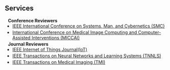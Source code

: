 ## Services

<h4 style="margin:0 10px 0;">Conference Reviewers</h4>

<ul style="margin:0 0 3px;">
  <li><a href="https://www.ieeesmc.org/"><autocolor>IEEE International Conference on Systems, Man, and Cybernetics (SMC)</autocolor></a></li>
</ul>

<ul style="margin:0 0 3px;">
  <li><a href="https://www.ieeesmc.org/"><autocolor> International Conference on Medical Image Computing and Computer-Assisted Interventions (MICCAI)</autocolor></a></li>
</ul>

<h4 style="margin:0 10px 0;">Journal Reviewers</h4>

<ul style="margin:0 0 3px;">
  <li><a href="https://ieee-iotj.org/"><autocolor>IEEE Internet of Things Journal(IoT)</autocolor></a></li>
</ul>

<ul style="margin:0 0 3px;">
  <li><a href="https://ieeexplore.ieee.org/xpl/RecentIssue.jsp?punumber=5962385"><autocolor>IEEE Transactions on Neural Networks and Learning Systems (TNNLS)</autocolor></a></li>
</ul>

<ul style="margin:0 0 3px;">
  <li><a href="https://ieeexplore.ieee.org/xpl/RecentIssue.jsp?punumber=5962385"><autocolor>IEEE Transactions on Medical Imaging (TMI)</autocolor></a></li>
</ul>

